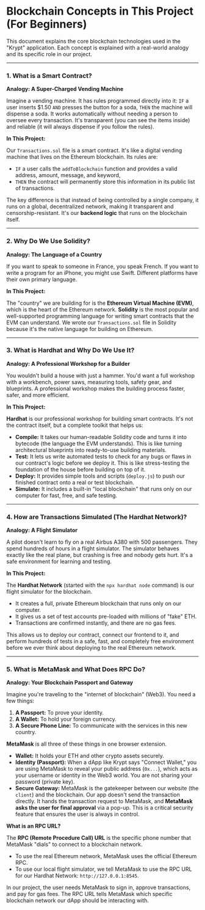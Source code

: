# Blockchain Concepts in This Project (For Beginners)

This document explains the core blockchain technologies used in the "Krypt" application. Each concept is explained with a real-world analogy and its specific role in our project.

---

### 1. What is a Smart Contract?

**Analogy: A Super-Charged Vending Machine**

Imagine a vending machine. It has rules programmed directly into it: `IF` a user inserts $1.50 `AND` presses the button for a soda, `THEN` the machine will dispense a soda. It works automatically without needing a person to oversee every transaction. It's transparent (you can see the items inside) and reliable (it will always dispense if you follow the rules).

**In This Project:**

Our `Transactions.sol` file is a smart contract. It's like a digital vending machine that lives on the Ethereum blockchain. Its rules are:
*   `IF` a user calls the `addToBlockchain` function and provides a valid address, amount, message, and keyword,
*   `THEN` the contract will permanently store this information in its public list of transactions.

The key difference is that instead of being controlled by a single company, it runs on a global, decentralized network, making it transparent and censorship-resistant. It's our **backend logic** that runs on the blockchain itself.

---

### 2. Why Do We Use Solidity?

**Analogy: The Language of a Country**

If you want to speak to someone in France, you speak French. If you want to write a program for an iPhone, you might use Swift. Different platforms have their own primary language.

**In This Project:**

The "country" we are building for is the **Ethereum Virtual Machine (EVM)**, which is the heart of the Ethereum network. **Solidity** is the most popular and well-supported programming language for writing smart contracts that the EVM can understand. We wrote our `Transactions.sol` file in Solidity because it's the native language for building on Ethereum.

---

### 3. What is Hardhat and Why Do We Use It?

**Analogy: A Professional Workshop for a Builder**

You wouldn't build a house with just a hammer. You'd want a full workshop with a workbench, power saws, measuring tools, safety gear, and blueprints. A professional workshop makes the building process faster, safer, and more efficient.

**In This Project:**

**Hardhat** is our professional workshop for building smart contracts. It's not the contract itself, but a complete toolkit that helps us:
*   **Compile:** It takes our human-readable Solidity code and turns it into bytecode (the language the EVM understands). This is like turning architectural blueprints into ready-to-use building materials.
*   **Test:** It lets us write automated tests to check for any bugs or flaws in our contract's logic before we deploy it. This is like stress-testing the foundation of the house before building on top of it.
*   **Deploy:** It provides simple tools and scripts (`deploy.js`) to push our finished contract onto a real or test blockchain.
*   **Simulate:** It includes a built-in "local blockchain" that runs only on our computer for fast, free, and safe testing.

---

### 4. How are Transactions Simulated (The Hardhat Network)?

**Analogy: A Flight Simulator**

A pilot doesn't learn to fly on a real Airbus A380 with 500 passengers. They spend hundreds of hours in a flight simulator. The simulator behaves exactly like the real plane, but crashing is free and nobody gets hurt. It's a safe environment for learning and testing.

**In This Project:**

The **Hardhat Network** (started with the `npx hardhat node` command) is our flight simulator for the blockchain.
*   It creates a full, private Ethereum blockchain that runs only on our computer.
*   It gives us a set of test accounts pre-loaded with millions of "fake" ETH.
*   Transactions are confirmed instantly, and there are no gas fees.

This allows us to deploy our contract, connect our frontend to it, and perform hundreds of tests in a safe, fast, and completely free environment before we ever think about deploying to the real Ethereum network.

---

### 5. What is MetaMask and What Does RPC Do?

**Analogy: Your Blockchain Passport and Gateway**

Imagine you're traveling to the "internet of blockchain" (Web3). You need a few things:
1.  **A Passport:** To prove your identity.
2.  **A Wallet:** To hold your foreign currency.
3.  **A Secure Phone Line:** To communicate with the services in this new country.

**MetaMask** is all three of these things in one browser extension.

*   **Wallet:** It holds your ETH and other crypto assets securely.
*   **Identity (Passport):** When a dApp like Krypt says "Connect Wallet," you are using MetaMask to reveal your public address (`0x...`), which acts as your username or identity in the Web3 world. You are not sharing your password (private key).
*   **Secure Gateway:** MetaMask is the gatekeeper between our website (the `client`) and the blockchain. Our app doesn't send the transaction directly. It hands the transaction request to MetaMask, and **MetaMask asks the user for final approval** via a pop-up. This is a critical security feature that ensures the user is always in control.

**What is an RPC URL?**

The **RPC (Remote Procedure Call) URL** is the specific phone number that MetaMask "dials" to connect to a blockchain network.
*   To use the real Ethereum network, MetaMask uses the official Ethereum RPC.
*   To use our local flight simulator, we tell MetaMask to use the RPC URL for our Hardhat Network: `http://127.0.0.1:8545`.

In our project, the user needs MetaMask to sign in, approve transactions, and pay for gas fees. The RPC URL tells MetaMask which specific blockchain network our dApp should be interacting with.
